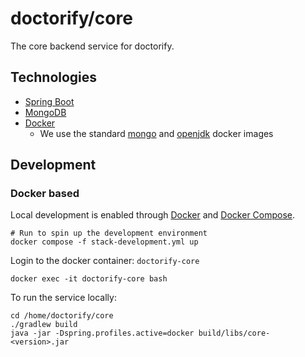 # doctorify/core

The core backend service for doctorify.

## Technologies

- [Spring Boot]
- [MongoDB]
- [Docker]
    - We use the standard [mongo](https://hub.docker.com/_/mongo) and [openjdk](https://hub.docker.com/_/openjdk) docker
      images

## Development

### Docker based

Local development is enabled through [Docker] and [Docker Compose].

```shell
# Run to spin up the development environment
docker compose -f stack-development.yml up
```

Login to the docker container: `doctorify-core`

```shell
docker exec -it doctorify-core bash
```

To run the service locally:

```shell
cd /home/doctorify/core
./gradlew build
java -jar -Dspring.profiles.active=docker build/libs/core-<version>.jar
```

[Spring Boot]: https://spring.io/projects/spring-boot

[MongoDB]: https://www.mongodb.com/

[Docker]: https://www.docker.com/

[Docker Compose]: https://docs.docker.com/compose/